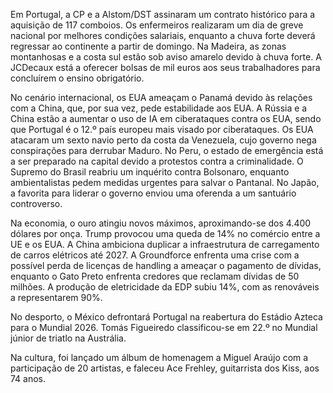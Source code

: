 Em Portugal, a CP e a Alstom/DST assinaram um contrato histórico para a aquisição de 117 comboios. Os enfermeiros realizaram um dia de greve nacional por melhores condições salariais, enquanto a chuva forte deverá regressar ao continente a partir de domingo. Na Madeira, as zonas montanhosas e a costa sul estão sob aviso amarelo devido à chuva forte. A JCDecaux está a oferecer bolsas de mil euros aos seus trabalhadores para concluírem o ensino obrigatório.

No cenário internacional, os EUA ameaçam o Panamá devido às relações com a China, que, por sua vez, pede estabilidade aos EUA. A Rússia e a China estão a aumentar o uso de IA em ciberataques contra os EUA, sendo que Portugal é o 12.º país europeu mais visado por ciberataques. Os EUA atacaram um sexto navio perto da costa da Venezuela, cujo governo nega conspirações para derrubar Maduro. No Peru, o estado de emergência está a ser preparado na capital devido a protestos contra a criminalidade. O Supremo do Brasil reabriu um inquérito contra Bolsonaro, enquanto ambientalistas pedem medidas urgentes para salvar o Pantanal. No Japão, a favorita para liderar o governo enviou uma oferenda a um santuário controverso.

Na economia, o ouro atingiu novos máximos, aproximando-se dos 4.400 dólares por onça. Trump provocou uma queda de 14% no comércio entre a UE e os EUA. A China ambiciona duplicar a infraestrutura de carregamento de carros elétricos até 2027. A Groundforce enfrenta uma crise com a possível perda de licenças de handling a ameaçar o pagamento de dívidas, enquanto o Gato Preto enfrenta credores que reclamam dívidas de 50 milhões. A produção de eletricidade da EDP subiu 14%, com as renováveis a representarem 90%.

No desporto, o México defrontará Portugal na reabertura do Estádio Azteca para o Mundial 2026. Tomás Figueiredo classificou-se em 22.º no Mundial júnior de triatlo na Austrália.

Na cultura, foi lançado um álbum de homenagem a Miguel Araújo com a participação de 20 artistas, e faleceu Ace Frehley, guitarrista dos Kiss, aos 74 anos.